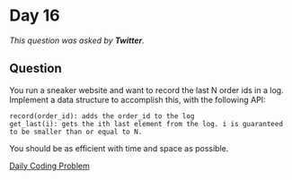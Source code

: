 # Day 16

*This question was asked by **Twitter**.*

## Question

You run a sneaker website and want to record the last N order ids in a log. Implement a data structure to accomplish this, with the following API:

	record(order_id): adds the order_id to the log
	get_last(i): gets the ith last element from the log. i is guaranteed to be smaller than or equal to N.

You should be as efficient with time and space as possible.


[Daily Coding Problem](https://dailycodingproblem.com/)

